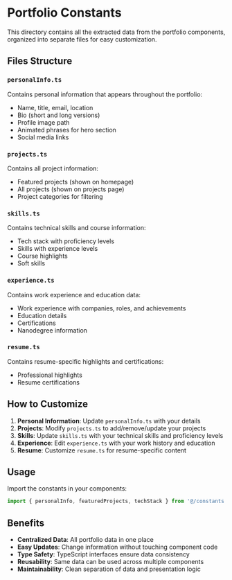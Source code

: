 # Portfolio Constants

This directory contains all the extracted data from the portfolio components, organized into separate files for easy customization.

## Files Structure

### `personalInfo.ts`
Contains personal information that appears throughout the portfolio:
- Name, title, email, location
- Bio (short and long versions)
- Profile image path
- Animated phrases for hero section
- Social media links

### `projects.ts`
Contains all project information:
- Featured projects (shown on homepage)
- All projects (shown on projects page)
- Project categories for filtering

### `skills.ts`
Contains technical skills and course information:
- Tech stack with proficiency levels
- Skills with experience levels
- Course highlights
- Soft skills

### `experience.ts`
Contains work experience and education data:
- Work experience with companies, roles, and achievements
- Education details
- Certifications
- Nanodegree information

### `resume.ts`
Contains resume-specific highlights and certifications:
- Professional highlights
- Resume certifications

## How to Customize

1. **Personal Information**: Update `personalInfo.ts` with your details
2. **Projects**: Modify `projects.ts` to add/remove/update your projects
3. **Skills**: Update `skills.ts` with your technical skills and proficiency levels
4. **Experience**: Edit `experience.ts` with your work history and education
5. **Resume**: Customize `resume.ts` for resume-specific content

## Usage

Import the constants in your components:

```typescript
import { personalInfo, featuredProjects, techStack } from '@/constants';
```

## Benefits

- **Centralized Data**: All portfolio data in one place
- **Easy Updates**: Change information without touching component code
- **Type Safety**: TypeScript interfaces ensure data consistency
- **Reusability**: Same data can be used across multiple components
- **Maintainability**: Clean separation of data and presentation logic
